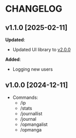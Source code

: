 # CHANGELOG

## v1.1.0 [2025-02-11]

**Updated**:

- Updated UI library to [v2.0.0](https://github.com/knackwurstking/ui/tree/dev?tab=readme-ov-file)

**Added**:

- Logging new users

## v1.0.0 [2024-12-11]

- Commands:
    - /ip
    - /stats
    - /journallist
    - /journal
    - /opmangalist
    - /opmanga
